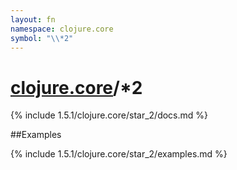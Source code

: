 ```yaml
---
layout: fn
namespace: clojure.core
symbol: "\\*2"
---
```


# [clojure.core](../)/\*2

{% include 1.5.1/clojure.core/star_2/docs.md %}

##Examples

{% include 1.5.1/clojure.core/star_2/examples.md %}


